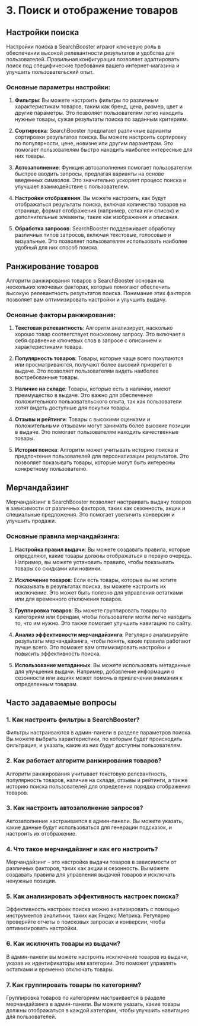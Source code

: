 # 3. Поиск и отображение товаров

## Настройки поиска

Настройки поиска в SearchBooster играют ключевую роль в обеспечении высокой релевантности результатов и удобства для пользователей. Правильная конфигурация позволяет адаптировать поиск под специфические требования вашего интернет-магазина и улучшить пользовательский опыт.

### Основные параметры настройки:

1. **Фильтры**: Вы можете настроить фильтры по различным характеристикам товаров, таким как бренд, цена, размер, цвет и другие параметры. Это позволяет пользователям легко находить нужные товары, сужая результаты поиска по заданным критериям.

2. **Сортировка**: SearchBooster предлагает различные варианты сортировки результатов поиска. Вы можете настроить сортировку по популярности, цене, новизне или другим параметрам. Это помогает пользователям быстро находить наиболее интересные для них товары.

3. **Автозаполнение**: Функция автозаполнения помогает пользователям быстрее вводить запросы, предлагая варианты на основе введенных символов. Это значительно ускоряет процесс поиска и улучшает взаимодействие с пользователем.

4. **Настройки отображения**: Вы можете настроить, как будут отображаться результаты поиска, включая количество товаров на странице, формат отображения (например, сетка или список) и дополнительные элементы, такие как изображения и описания.

5. **Обработка запросов**: SearchBooster поддерживает обработку различных типов запросов, включая текстовые, голосовые и визуальные. Это позволяет пользователям использовать наиболее удобный для них способ поиска.

## Ранжирование товаров

Алгоритм ранжирования товаров в SearchBooster основан на нескольких ключевых факторах, которые помогают обеспечить высокую релевантность результатов поиска. Понимание этих факторов позволяет вам оптимизировать настройки и улучшить выдачу.

### Основные факторы ранжирования:

1. **Текстовая релевантность**: Алгоритм анализирует, насколько хорошо товар соответствует поисковому запросу. Это включает в себя сравнение ключевых слов в запросе с описанием и характеристиками товара.

2. **Популярность товаров**: Товары, которые чаще всего покупаются или просматриваются, получают более высокий приоритет в выдаче. Это позволяет пользователям видеть наиболее востребованные товары.

3. **Наличие на складе**: Товары, которые есть в наличии, имеют преимущество в выдаче. Это важно для обеспечения положительного пользовательского опыта, так как пользователи хотят видеть доступные для покупки товары.

4. **Отзывы и рейтинги**: Товары с высокими оценками и положительными отзывами могут занимать более высокие позиции в выдаче. Это помогает пользователям находить качественные товары.

5. **История поиска**: Алгоритм может учитывать историю поиска и предпочтения пользователей для персонализации результатов. Это позволяет показывать товары, которые могут быть интересны конкретному пользователю.

## Мерчандайзинг

Мерчандайзинг в SearchBooster позволяет настраивать выдачу товаров в зависимости от различных факторов, таких как сезонность, акции и специальные предложения. Это помогает увеличить конверсии и улучшить продажи.

### Основные правила мерчандайзинга:

1. **Настройка правил выдачи**: Вы можете создавать правила, которые определяют, какие товары должны отображаться в первую очередь. Например, вы можете установить правило, чтобы показывать товары со скидками или новинки.

2. **Исключение товаров**: Если есть товары, которые вы не хотите показывать в результатах поиска, вы можете настроить их исключение. Это может быть полезно для управления остатками или для временного отключения товаров.

3. **Группировка товаров**: Вы можете группировать товары по категориям или брендам, чтобы пользователи могли легче находить то, что им нужно. Это также помогает улучшить навигацию по сайту.

4. **Анализ эффективности мерчандайзинга**: Регулярно анализируйте результаты мерчандайзинга, чтобы понять, какие правила работают лучше всего. Это поможет вам оптимизировать настройки и повысить эффективность поиска.

5. **Использование метаданных**: Вы можете использовать метаданные для улучшения выдачи. Например, добавление информации о сезонности или акциях может помочь в привлечении внимания к определенным товарам.

## Часто задаваемые вопросы

### 1. Как настроить фильтры в SearchBooster?

Фильтры настраиваются в админ-панели в разделе параметров поиска. Вы можете выбрать характеристики, по которым будет происходить фильтрация, и указать, какие из них будут доступны пользователям.

### 2. Как работает алгоритм ранжирования товаров?

Алгоритм ранжирования учитывает текстовую релевантность, популярность товаров, наличие на складе, отзывы и рейтинги, а также историю поиска пользователей для определения порядка отображения товаров.

### 3. Как настроить автозаполнение запросов?

Автозаполнение настраивается в админ-панели. Вы можете указать, какие данные будут использоваться для генерации подсказок, и настроить их отображение.

### 4. Что такое мерчандайзинг и как его настроить?

Мерчандайзинг – это настройка выдачи товаров в зависимости от различных факторов, таких как акции и сезонность. Вы можете создавать правила для управления выдачей товаров и исключать ненужные позиции.

### 5. Как анализировать эффективность настроек поиска?

Эффективность настроек поиска можно анализировать с помощью инструментов аналитики, таких как Яндекс Метрика. Регулярно проверяйте отчеты о поисковых запросах и конверсии, чтобы оптимизировать настройки.

### 6. Как исключить товары из выдачи?

В админ-панели вы можете настроить исключение товаров из выдачи, указав их идентификаторы или категории. Это поможет управлять остатками и временно отключать товары.

### 7. Как группировать товары по категориям?

Группировка товаров по категориям настраивается в разделе мерчандайзинга в админ-панели. Вы можете указать, какие товары должны отображаться в каждой категории, чтобы улучшить навигацию для пользователей.